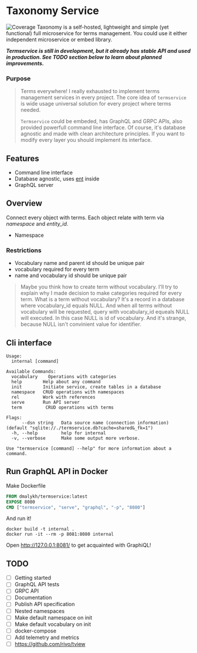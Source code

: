 # Taxonomy Service
![Coverage](https://img.shields.io/badge/Coverage-40.9%25-yellow)
Taxonomy is a self-hosted, lightweight and simple (yet functional) full microservice for terms management.
You could use it either independent microservice or embed library.

_**Termservice is still in development, but it already has stable API and used in production. See TODO section below to learn about planned improvements.**_

### Purpose
> Terms everywhere! I really exhausted to implement terms management services in every project. The core idea of `termservice`
is wide usage universal solution for every project where terms needed.
> 
> `Termservice` could be embeded, has GraphQL and GRPC APIs, also provided powerfull command line interface. 
Of course, it's database agnostic and made with clean architecture principles. 
If you want to modify every layer you should implement its interface.

## Features
- Command line interface
- Database agnostic, uses [ent](https://entgo.io/) inside
- GraphQL server

## Overview
Connect every object with terms. Each object relate with term via _namespace_ and _entity_id_.
- Namespace 

### Restrictions
- Vocabulary name and parent id should be unique pair
- vocabulary required for every term
- name and vocabulary id should be unique pair

> Maybe you think how to create term without vocabulary.
I'll try to explain why I made decision to make categories required for every term.
What is a term without vocabulary? It's a record in a database where vocabulary_id equals NULL.
And when all terms without vocabulary will be requested, query with vocabulary_id equeals NULL will executed. 
In this case NULL is id of vocabulary. And it's strange, because NULL isn't convinient value for identifier.


## Cli interface
```shell
Usage:
  internal [command]

Available Commands:
  vocabulary    Operations with categories
  help        Help about any command
  init        Initiate service, create tables in a database
  namespace   CRUD operations with namespaces
  rel         Work with references
  serve       Run API server
  term         CRUD operations with terms

Flags:
      --dsn string   Data source name (connection information) (default "sqlite://./termservice.db?cache=shared&_fk=1")
  -h, --help         help for internal
  -v, --verbose      Make some output more verbose.

Use "termservice [command] --help" for more information about a command.
```

## Run GraphQL API in Docker
Make Dockerfile
```dockerfile
FROM dmalykh/termservice:latest
EXPOSE 8080
CMD ["termservice", "serve", "graphql", "-p", "8080"]
```
And run it!
```shell
docker build -t internal .
docker run -it --rm -p 8081:8080 internal   
```
Open http://127.0.0.1:8081/ to get acquainted with GraphiQL!


## TODO
- [ ] Getting started
- [ ] GraphQL API tests
- [ ] GRPC API
- [ ] Documentation
- [ ] Publish API specification
- [ ] Nested namespaces
- [ ] Make default namespace on init
- [ ] Make default vocabulary on init
- [ ] docker-compose
- [ ] Add telemetry and metrics
- [ ] https://github.com/rivo/tview
